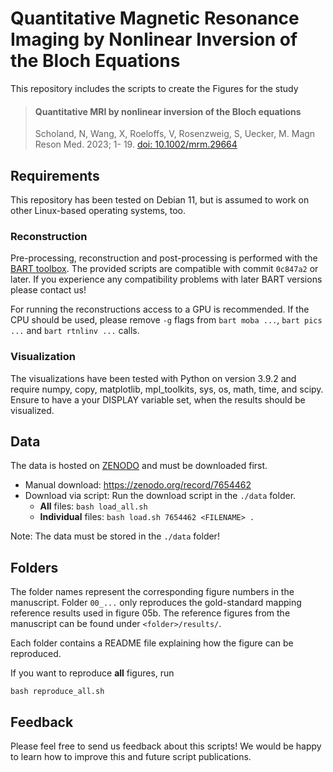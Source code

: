 # Quantitative Magnetic Resonance Imaging by Nonlinear Inversion of the Bloch Equations

This repository includes the scripts to create the Figures for the study

> #### Quantitative MRI by nonlinear inversion of the Bloch equations
> Scholand, N, Wang, X, Roeloffs, V, Rosenzweig, S, Uecker, M. Magn Reson Med. 2023; 1- 19.
> [doi: 10.1002/mrm.29664](https://doi.org/10.1002/mrm.29664)

## Requirements
This repository has been tested on Debian 11, but is assumed to work on other Linux-based operating systems, too.

### Reconstruction
Pre-processing, reconstruction and post-processing is performed with the [BART toolbox](https://github.com/mrirecon/bart).
The provided scripts are compatible with commit `0c847a2` or later.
If you experience any compatibility problems with later BART versions please contact us!

[//]: <> (FIXME: Add DOI for BART version including the Bloch model-based reconstruction)

For running the reconstructions access to a GPU is recommended.
If the CPU should be used, please remove `-g` flags from `bart moba ...`, `bart pics ...` and `bart rtnlinv ...` calls.

### Visualization
The visualizations have been tested with Python on version 3.9.2 and require numpy, copy, matplotlib, mpl_toolkits, sys, os, math, time, and scipy. Ensure to have a your DISPLAY variable set, when the results should be visualized.

## Data
The data is hosted on [ZENODO](https://zenodo.org/) and must be downloaded first.

* Manual download: https://zenodo.org/record/7654462
* Download via script: Run the download script in the `./data` folder.
  * **All** files: `bash load_all.sh`
  * **Individual** files: `bash load.sh 7654462 <FILENAME> . `

Note: The data must be stored in the `./data` folder!


## Folders
The folder names represent the corresponding figure numbers in the manuscript.
Folder `00_...` only reproduces the gold-standard mapping reference results used in figure 05b.
The reference figures from the manuscript can be found under `<folder>/results/`.

Each folder contains a README file explaining how the figure can be reproduced.

If you want to reproduce **all** figures, run

	bash reproduce_all.sh

[//]: <> (FIXME: Add Runtime!)

## Feedback
Please feel free to send us feedback about this scripts!
We would be happy to learn how to improve this and future script publications.